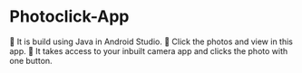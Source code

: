 # Photoclick-App

🔴  It is build using Java in Android Studio. 
🔴  Click the photos and view in this app. 
🔴  It takes access to your inbuilt camera app and clicks the photo with one button.
 
